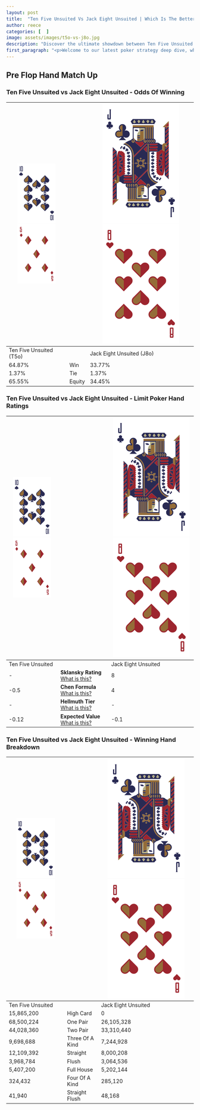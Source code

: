 ```yaml
---
layout: post
title:  "Ten Five Unsuited Vs Jack Eight Unsuited | Which Is The Better Hand In Poker? A Complete Guide"
author: reece
categories: [  ]
image: assets/images/t5o-vs-j8o.jpg
description: "Discover the ultimate showdown between Ten Five Unsuited and Jack Eight Unsuited in poker! Uncover the odds, strategies, and scenarios where one hand triumphs over the other. Get ready to up your poker game with this thrilling analysis."
first_paragraph: "<p>Welcome to our latest poker strategy deep dive, where we're pitting two distinct hands against each other in a high-stakes showdown: Ten Five Unsuited vs Jack Eight Unsuited.</p><p>In the dynamic world of poker, every decision counts, and knowing which hand holds the upper hand is key to your success at the table.</p><p>In this article, we'll dissect these two hands, explore the scenarios where one dominates the other, and equip you with the knowledge to make strategic choices that can tip the odds in your favor.</p><p>Get ready to unravel the intriguing dynamics of these poker hands and elevate your game to new heights.</p>"
---
```




[comment]: # (sp0)

## Pre Flop Hand Match Up

<div class="table hand-ratings" markdown="1"> 



### Ten Five Unsuited vs Jack Eight Unsuited - Odds Of Winning


    
| ![image info](assets/images/hand1/T.png) ![image info](assets/images/hand1/5o.png) |  | ![image info](assets/images/hand2/J.png) ![image info](assets/images/hand2/8o.png) |
| -------- | -------- | -------- |
| Ten Five Unsuited (T5o) |  | Jack Eight Unsuited (J8o) |
| 64.87% | Win | 33.77% |
| 1.37% | Tie | 1.37% |
| 65.55% | Equity | 34.45% |




[comment]: # (sp1)



### Ten Five Unsuited vs Jack Eight Unsuited - Limit Poker Hand Ratings


    
| ![image info](assets/images/hand1/T.png) ![image info](assets/images/hand1/5o.png) |  | ![image info](assets/images/hand2/J.png) ![image info](assets/images/hand2/8o.png) |
| -------- | -------- | -------- |
| Ten Five Unsuited |  | Jack Eight Unsuited |
| - | **Sklansky Rating** [What is this?](/sklansky-rating-explained) | 8 |
| -0.5 | **Chen Formula** [What is this?](/chen-formula-explained) | 4 |
| - | **Hellmuth Tier** [What is this?](/Hellmuth-tier-explained) | - |
| -0.12 | **Expected Value** [What is this?](/expected-value-explained) | -0.1 |




[comment]: # (sp2)



### Ten Five Unsuited vs Jack Eight Unsuited - Winning Hand Breakdown


    
| ![image info](assets/images/hand1/T.png) ![image info](assets/images/hand1/5o.png) |  | ![image info](assets/images/hand2/J.png) ![image info](assets/images/hand2/8o.png) |
| -------- | -------- | -------- |
| Ten Five Unsuited |  | Jack Eight Unsuited |
| 15,865,200 | High Card | 0 |
| 68,500,224 | One Pair | 26,105,328 |
| 44,028,360 | Two Pair | 33,310,440 |
| 9,698,688 | Three Of A Kind | 7,244,928 |
| 12,109,392 | Straight | 8,000,208 |
| 3,968,784 | Flush | 3,064,536 |
| 5,407,200 | Full House | 5,202,144 |
| 324,432 | Four Of A Kind | 285,120 |
| 41,940 | Straight Flush | 48,168 |




[comment]: # (sp3)



</div>

[comment]: # (sp4)



[comment]: # (sp5)

